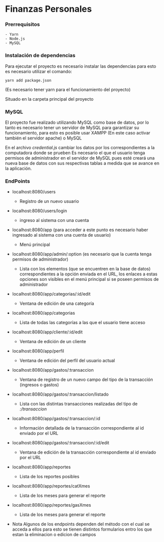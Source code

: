# Finanzas Personales


### Prerrequisitos
  
  ```
  - Yarn
  - Node.js
  - MySQL
  ```

### Instalación de dependencias
Para ejecutar el proyecto es necesario instalar las dependencias para esto es necesario utilizar el comando:
 ```
 yarn add package.json
 ```
 (Es necesario tener yarn para el funcionamiento del proyecto)
 
 Situado en la carpeta principal del proyecto
 
 ### MySQL
 El proyecto fue realizado utilizando MySQL como base de datos, por lo tanto es necesario tener un servidor de MySQL
 para garantizar su funcionamiento, para esto es posible usar XAMPP (En este caso activar también el servidor apache) o MySQL
 
 En el archivo *credential.js* cambiar los datos por los correspondientes a la computadora donde se prueben
 Es necesario el que el usuario tenga permisos de administrador en el servidor de MySQL pues esté creará una nueva
 base de datos con sus respectivas tablas a medida que se avance en la aplicación.
 
 ### EndPoints
 
  - localhost:8080/users
    - Registro de un nuevo usuario
  - localhost:8080/users/login
    - ingreso al sistema con una cuenta
  - localhost:8080/app (para acceder a este punto es necesario haber ingresado al sistema con una cuenta de usuario)
    - Menú principal
  - localhost:8080/app/admin/:option (es necesario que la cuenta tenga permisos de administrador)
    - Lista con los elementos (que se encuentren en la base de datos) correspondientes a la opción enviada en el URL, los enlaces a estas opciones son visibles en el menú principal si se poseen permisos de administrador
  - localhost:8080/app/categorias/:id/edit
    - Ventana de edición de una categoría
  - localhost:8080/app/categorias
    - Lista de todas las categorías a las que el usuario tiene acceso
  - localhost:8080/app/cliente/:id/edit
    - Ventana de edición de un cliente
  - localhost:8080/app/perfil
    - Ventana de edición del perfil del usuario actual
  - localhost:8080/app/gastos/:transaccion
    - Ventana de registro de un nuevo campo del tipo de la transacción (ingresos o gastos)
  - localhost:8080/app/gastos/:transaccion/listado
    - Lista con las distintas transacciones realizadas del tipo de *:/transaccion*
  - localhost:8080/app/gastos/:transaccion/:id
    - Información detallada de la transacción correspondiente al id enviado por el URL
  - localhost:8080/app/gastos/:transaccion/:id/edit
    - Ventana de edición de la transacción correspondiente al id enviado por el URL
  - localhost:8080/app/reportes
    - Lista de los reportes posibles
  - localhost:8080/app/reportes/catXmes
    - Lista de los meses para generar el reporte
  - localhost:8080/app/reportes/gasXmes
    - Lista de los meses para generar el reporte
    
  - Nota Algunos de los endpoints dependen del método con el cual se acceda a ellos para esto se tienen distintos formularios entro los que estan la eliminacion o edicion de campos
    
  
  
    
  
  

 
 
 
 
 
